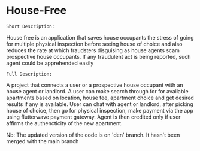 # House-Free


    Short Description:
House free is an application that saves house occupants the stress of going for multiple physical inspection before seeing house of choice and also reduces the rate at which fraudsters disguising as house agents scam prospective house occupants.
If any fraudulent act is being reported, such agent could be apprehended easily

    Full Description:
A project that connects a user or a prospective house occupant with an house agent or landlord.
A user can make search through for for available apartments based on location, house fee, apartment choice and get desired results if any is available.
User can chat with agent or landlord, after picking house of choice, then go for physical inspection, make payment via the app using flutterwave payment gateway.
Agent is then credited only if user affirms the authencticity of the new apartment.


Nb:
The updated version of the code is on 'den' branch. It hasn't been merged with the main branch
